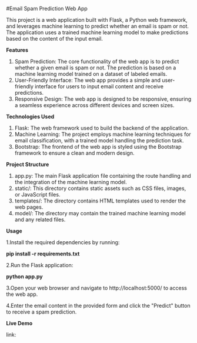 #Email Spam Prediction Web App

This project is a web application built with Flask, a Python web framework, and leverages machine learning to predict whether an email is spam or not. The application uses a trained machine learning model to make predictions based on the content of the input email.

**Features**

1. Spam Prediction: The core functionality of the web app is to predict whether a given email is spam or not. The prediction is based on a machine learning model trained on a dataset of labeled emails.
2. User-Friendly Interface: The web app provides a simple and user-friendly interface for users to input email content and receive predictions.
3. Responsive Design: The web app is designed to be responsive, ensuring a seamless experience across different devices and screen sizes.

**Technologies Used**

1. Flask: The web framework used to build the backend of the application.
2. Machine Learning: The project employs machine learning techniques for email classification, with a trained model handling the prediction task.
3. Bootstrap: The frontend of the web app is styled using the Bootstrap framework to ensure a clean and modern design.

**Project Structure**

1. app.py: The main Flask application file containing the route handling and the integration of the machine learning model.
2. static/: This directory contains static assets such as CSS files, images, or JavaScript files.
3. templates/: The directory contains HTML templates used to render the web pages.
4. model/: The directory may contain the trained machine learning model and any related files.

**Usage**

1.Install the required dependencies by running:

**pip install -r requirements.txt**

2.Run the Flask application:

**python app.py**

3.Open your web browser and navigate to http://localhost:5000/ to access the web app.

4.Enter the email content in the provided form and click the "Predict" button to receive a spam prediction.

**Live Demo**

link:
